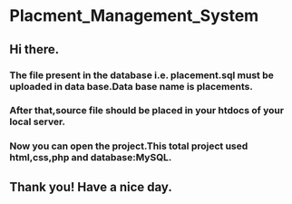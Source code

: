 # Placment_Management_System
## Hi there.
### The file present in the database i.e. placement.sql must be uploaded in data base.Data base name is placements.
### After that,source file should be placed in your htdocs of your local server.
### Now you can open the project.This total project used html,css,php and database:MySQL.
## Thank you! Have a nice day.
